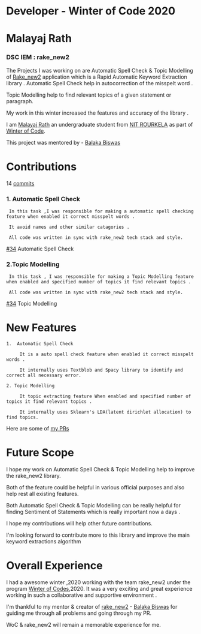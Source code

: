 # Developer - Winter of Code 2020
# Malayaj Rath
### DSC IEM : rake_new2

 The Projects I was working on are Automatic Spell Check & Topic Modelling of [Rake_new2](https://github.com/BALaka-18/rake_new2/tree/master) application which is a Rapid Automatic Keyword Extraction library .
 Automatic Spell Check help in autocorrection of the misspelt word . 

 Topic Modelling help to find relevant topics of a given statement or paragraph.

 My work in this winter increased the features and accuracy of the library .

 I am [Malayaj Rath](https://github.com/malayaj2000) an undergraduate student from [NIT ROURKELA](https://www.nitrkl.ac.in/) as part of [Winter of Code](https://winterofcode.com/).

 This project was mentored by - [Balaka Biswas](https://github.com/BALaka-18) 
 

# Contributions

 14 [commits](https://github.com/BALaka-18/rake_new2/commits/feature-addition)

 ### 1. Automatic Spell Check
     In this task ,I was responsible for making a automatic spell checking feature when enabled it correct misspelt words . 

     It avoid names and other similar catagories .

     All code was written in sync with rake_new2 tech stack and style.

 [#34](https://github.com/BALaka-18/rake_new2/pull/34) Automatic Spell Check 

 ### 2.Topic Modelling
     In this task , I was responsible for making a Topic Modelling feature when enabled and specified number of topics it find relevant topics .

     All code was written in sync with rake_new2 tech stack and style.

 [#34](https://github.com/BALaka-18/rake_new2/pull/34) Topic Modelling
   
# New Features
    1.  Automatic Spell Check

         It is a auto spell check feature when enabled it correct misspelt words . 

         It internally uses Textblob and Spacy library to identify and correct all necessary error.

    2. Topic Modelling

         It topic extracting feature When enabled and specified number of topics it find relevant topics . 

         It internally uses Sklearn's LDA(latent dirichlet allocation) to find topics.  

Here are some of [my PRs](https://github.com/BALaka-18/rake_new2/pull/34) 

# Future Scope
I hope my work on Automatic Spell Check & Topic Modelling help to improve the rake_new2 library.

Both of the feature could be helpful in various official purposes and also help rest all existing features.

Both Automatic Spell Check & Topic Modelling can be really helpful for finding Sentiment of Statements which is really important now a days .

I hope my contributions will help other future contributions.

I'm looking forward to contribute more to this library and improve the main keyword extractions algorithm 

# Overall Experience
I had a awesome winter ,2020 working with the team rake_new2 under the program [Winter of Codes](https://winterofcode.com/),2020. It was a very exciting and great 
experience working in such a collaborative and supportive environment .

I'm thankful to my mentor & creator of [rake_new2](https://github.com/BALaka-18/rake_new2/tree/master) - [Balaka Biswas](https://github.com/BALaka-18) for guiding me through all problems and going through my PR.

WoC & rake_new2 will remain a memorable experience for me. 